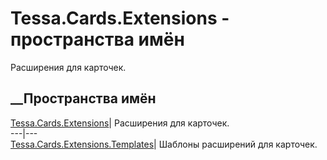 # Tessa.Cards.Extensions - пространства имён
Расширения для карточек.
##  __Пространства имён
[Tessa.Cards.Extensions](N_Tessa_Cards_Extensions.htm)| Расширения для
карточек.  
---|---  
[Tessa.Cards.Extensions.Templates](N_Tessa_Cards_Extensions_Templates.htm)|
Шаблоны расширений для карточек.
